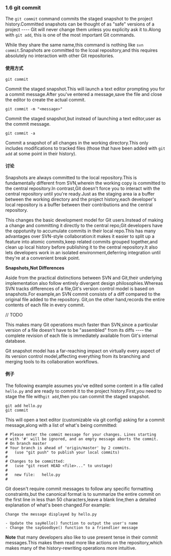 ### 1.6 git commit

The <code>git commit</code> command commits the staged snapshot to the project history.Committed snapshots can be
thought of as "safe" versions of a project ---- Git will never change them unless you explicity ask it to.Along with
<code>git add</code>, this is one of the most important Git commands.

While they share the same name,this command is nothing like <code>svn commit</code>.Snapshots are committed to the 
lcoal repository,and this requires absolutely no interaction with other Git repositories.

#### 使用方式

    git commit

Commit the staged snapshot.This will launch a text editor prompting you for a commit message.After you've entered
a message,save the file and close the editor to create the actual commit.

    git commit -m "<message>"

Commit the staged snapshot,but instead of launching a text editor,user <message> as the commit message.

    git commit -a

Commit a snapshot of all changes in the working directory.This only includes modifications to tracked files
(those that have been added with <code>git add</code> at some point in their history).

#### 讨论

Snapshots are always committed to the local repository.This is fundamentally different from SVN,wherein the working copy
is committed to the central repository.In contrast,Git doesn't force you to interact with the central repository until
you're ready.Just as the staging area ia a buffer between the working directory and the project history,each developer's
local repository is a buffer between their contributions and the central repository.

This changes the basic development model for Git users.Instead of making a change and committing it directly to the 
central repo,Git developers have the oppotunity to accumulate commits in their local repo.This has many advantages
over SVN-style collaboration:it makes it easier to split up a feature into atomic commits,keep related commits
grouped together,and clean up local history before publishing it to the central repository.It also lets developers
work in an isolated environment,deferring integration until they're at a convenient break point.

**Snapshots,Not Differences**

Aside from the practical distinctions between SVN and Git,their underlying implementation also follow entirely
divergent design philosophies.Whereas SVN tracks differences of a file,Git's version control model is based on
snapshots.For example,an SVN commit consists of a diff compared to the original file added to the repository.
Git,on the other hand,records the entire contents of each file in every commit.

// TODO

This makes many Git operations much faster than SVN,since a particular version of a file doesn't have to be 
"assembled" from its diffs ---- the complete revision of each file is immediately available from Git's internal
database.

Git snapshot model has a far-reaching impact on virtually every aspect of its version control model,affecting
everything from its branching and merging tools to its collaboration workflows.

#### 例子

The following example assumes you've edited some content in a file called <code>hello.py</code> and are ready to
commit it to the project history.First,you need to stage the file with<code>git add</code>,then you can commit
the staged snapshot.

    git add hello.py
    git commit

This will open a text editor (customizable via git config) asking for a commit message,along with a list of what's
being committed:

    # Please enter the commit message for your changes. Lines starting
    # with '#' will be ignored, and an empty message aborts the commit.
    # On branch master
    # Your branch is ahead of 'origin/master' by 2 commits.
    #   (use "git push" to publish your local commits)
    #
    # Changes to be committed:
    #   (use "git reset HEAD <file>..." to unstage)
    #
    #	new file:   hello.py
    #

Git doesn't require commit messages to follow any specific formatting constraints,but the canonical format is to
summarize the entire commit on the first line in less than 50 characters,leave a blank line,then a detailed 
explanation of what's been changed.For example:

    Change the message displayed by hello.py
    
    - Update the sayHello() function to output the user's name
    - Change the sayGoodbye() function to a friendlier message

**Note** that many developers also like to use present tense in their commit messages.This makes them read more
like actions on the repository,which makes many of the history-rewriting operations more intuitive.
